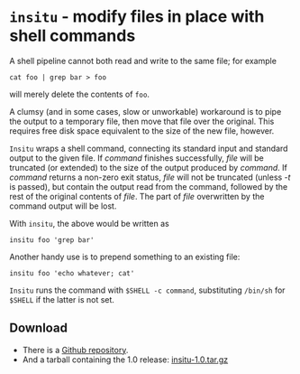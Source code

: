 `insitu` - modify files in place with shell commands
====================================================

A shell pipeline cannot both read and write to the same file; for
example

    cat foo | grep bar > foo

will merely delete the contents of `foo`.

A clumsy (and in some cases, slow or unworkable) workaround is to pipe
the output to a temporary file, then move that file over the original.
This requires free disk space equivalent to the size of the new file,
however.

`Insitu` wraps a shell command, connecting its standard input and
standard output to the given file.  If _command_ finishes
successfully, _file_ will be truncated (or extended) to the size of
the output produced by _command_.  If _command_ returns a non-zero
exit status, _file_ will not be truncated (unless _-t_ is passed), but
contain the output read from the command, followed by the rest of the
original contents of _file_.  The part of _file_ overwritten by the
command output will be lost.

With `insitu`, the above would be written as

    insitu foo 'grep bar'

Another handy use is to prepend something to an existing file:

    insitu foo 'echo whatever; cat'

`Insitu` runs the command with `$SHELL -c command`, substituting
`/bin/sh` for `$SHELL` if the latter is not set.

Download
--------

  * There is a [Github repository](http://github.com/Athas/insitu).
  * And a tarball containing the 1.0 release: [insitu-1.0.tar.gz](/pub/dl/insitu-1.0.tar.gz)
